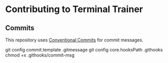 # Contributing to Terminal Trainer

## Commits

This repository uses [Conventional Commits](https://www.conventionalcommits.org/en/v1.0.0/) for commit messages.

git config commit.template .gitmessage
git config core.hooksPath .githooks
chmod +x .githooks/commit-msg
